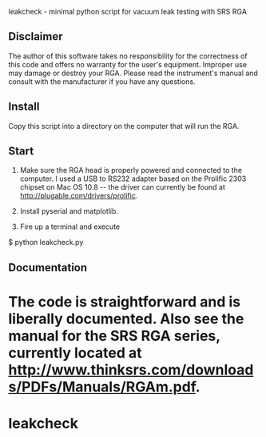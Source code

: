 leakcheck - minimal python script for vacuum leak testing with SRS RGA


Disclaimer
----------
The author of this software takes no responsibility for the correctness of this code and offers no warranty for the user's equipment. Improper use may damage or destroy your RGA. Please read the instrument's manual and consult with the manufacturer if you have any questions.


Install
-------
Copy this script into a directory on the computer that will run the RGA.


Start
-----
1. Make sure the RGA head is properly powered and connected to the computer. I used a USB to RS232 adapter based on the Prolific 2303 chipset on Mac OS 10.8 -- the driver can currently be found at http://plugable.com/drivers/prolific.

2. Install pyserial and matplotlib.

3. Fire up a terminal and execute

$ python leakcheck.py


Documentation
-------------
The code is straightforward and is liberally documented. Also see the manual for the SRS RGA series, currently located at http://www.thinksrs.com/downloads/PDFs/Manuals/RGAm.pdf.
=======
leakcheck
=========
